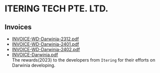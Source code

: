 # ITERING TECH PTE. LTD.

## Invoices

- [INVOICE-WD-Darwinia-2312.pdf](https://drive.google.com/file/d/1XmGJFkkC9ztej4UxGV5-rJzbVbwIJSdx/view?usp=sharing)
- [INVOICE-WD-Darwinia-2401.pdf](https://drive.google.com/file/d/1_hM5VQumInUjpVG3YuKYe99b0NjzSnDz/view?usp=sharing)
- [INVOICE-WD-Darwinia-2402.pdf](https://drive.google.com/file/d/1o-P9QQu6THTqBNLtMs1Z8J15sH0-8NBH/view?usp=sharing)
- [INVOICE-Darwinia.pdf](https://drive.google.com/file/d/13R54ooRfn9Za3ravJsYj9tx8R5FIqviV/view?usp=sharing)  
  The rewards(2023) to the developers from `Itering` for their efforts on Darwinia developing.
